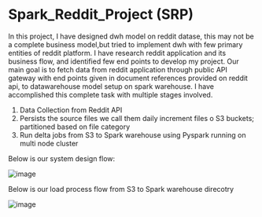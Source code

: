 # Spark_Reddit_Project (SRP)

In this project, I have designed dwh model on reddit datase, this may not be a complete business model,but tried to implement dwh with few primary entities of reddit platform. 
I have research reddit application and its business flow, and identified few end points to develop my project.
Our main goal is to fetch data from reddit application through public API gateway with end points given in document references provided on reddit api, to datawarehouse model setup on spark warehouse. I have accomplished this complete task with multiple stages involved. 
1. Data Collection  from Reddit API
2. Persists the source files we call them daily increment files o S3 buckets; partitioned based on file category
3. Run delta jobs from S3 to Spark warehouse using Pyspark running on multi node cluster


Below is our system design flow:


![image](https://user-images.githubusercontent.com/42261408/136721328-141b8619-a7f5-4491-b554-a8f0e9914b0a.png)


Below is our load process flow from S3 to Spark warehouse direcotry

![image](https://user-images.githubusercontent.com/42261408/136721483-bfe222a5-567f-4abd-851e-3db51cd3d132.png)





